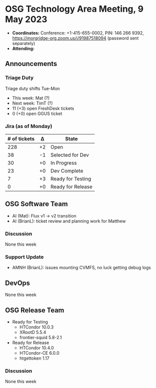 # OSG Technology Area Meeting, 9 May 2023

-   **Coordinates:** Conference: +1-415-655-0002, PIN: 146 266 9392,
    <https://morgridge-org.zoom.us/j/91987518094> (password sent separately)
-   **Attending:**

## Announcements

### Triage Duty

Triage duty shifts Tue-Mon

-   This week: Mat (?)
-   Next week: TimT (?)
-   11 (+3) open FreshDesk tickets
-   0 (+0) open GGUS ticket

### Jira (as of Monday)

| # of tickets | &Delta; | State             |
|--------------|---------|-------------------|
| 228          | +2      | Open              |
| 38           | -1      | Selected for Dev  |
| 30           | +0      | In Progress       |
| 23           | +0      | Dev Complete      |
| 7            | +3      | Ready for Testing |
| 0            | +0      | Ready for Release |

## OSG Software Team

-   AI (Mat): Flux v1 -> v2 transition
-   AI (BrianL): ticket review and planning work for Matthew

### Discussion

None this week

### Support Update

-   AMNH (BrianL): issues mounting CVMFS, no luck getting debug logs

## DevOps

None this week

## OSG Release Team

-   Ready for Testing
    -   HTCondor 10.0.3
    -   XRootD 5.5.4
    -   frontier-squid 5.8-2.1
-   Ready for Release
    -   HTCondor 10.4.0
    -   HTCondor-CE 6.0.0
    -   htgettoken 1.17

### Discussion

None this week

